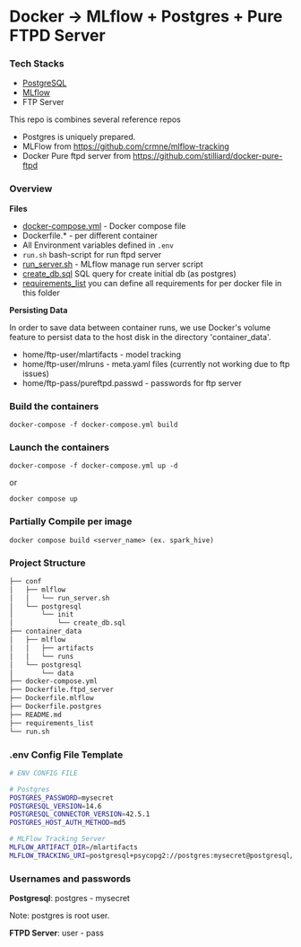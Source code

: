 # Docker -> MLflow + Postgres + Pure FTPD Server

### Tech Stacks

* [PostgreSQL](https://www.postgresql.org/)
* [MLflow](https://mlflow.org/docs/latest/index.html)
* FTP Server

This repo is combines several reference repos
* Postgres is uniquely prepared.
* MLFlow from https://github.com/crmne/mlflow-tracking 
* Docker Pure ftpd server from https://github.com/stilliard/docker-pure-ftpd

### Overview

**Files**
  * [docker-compose.yml](docker-compose.yml) - Docker compose file
  * Dockerfile.* - per different container
  * All Environment variables defined in `.env`
  * `run.sh` bash-script for run ftpd server
  * [run_server.sh](conf/mlflow/run_server.sh) - MLflow manage run server script
  * [create_db.sql](conf/postgresql/init/create_db.sql) SQL query for create initial db (as postgres)
  * [requirements_list](requirements_list/.gitkeep) you can define all requirements for per docker file in this folder

**Persisting Data**

In order to save data between container runs, we use Docker's volume feature to persist data to the host disk in the directory 'container_data'.
 * home/ftp-user/mlartifacts - model tracking
 * home/ftp-user/mlruns - meta.yaml files (currently not working due to ftp issues)
 * home/ftp-pass/pureftpd.passwd - passwords for ftp server
 
### Build the containers
```
docker-compose -f docker-compose.yml build
```

### Launch the containers

```
docker-compose -f docker-compose.yml up -d
```

or

```
docker compose up
```

### Partially Compile per image

```
docker compose build <server_name> (ex. spark_hive)
```

### Project Structure

```bash
├── conf
│   ├── mlflow
│   │   └── run_server.sh
│   └── postgresql
│       └── init
│           └── create_db.sql
├── container_data
│   ├── mlflow
│   │   ├── artifacts
│   │   └── runs
│   └── postgresql
│       └── data
├── docker-compose.yml
├── Dockerfile.ftpd_server
├── Dockerfile.mlflow
├── Dockerfile.postgres
├── README.md
├── requirements_list
└── run.sh
```

### .env Config File Template

```bash
# ENV CONFIG FILE

# Postgres
POSTGRES_PASSWORD=mysecret
POSTGRESQL_VERSION=14.6
POSTGRESQL_CONNECTOR_VERSION=42.5.1
POSTGRES_HOST_AUTH_METHOD=md5

# MLFlow Tracking Server
MLFLOW_ARTIFACT_DIR=/mlartifacts
MLFLOW_TRACKING_URI=postgresql+psycopg2://postgres:mysecret@postgresql/mlflow
```

### Usernames and passwords

**Postgresql**: postgres - mysecret

Note: postgres is root user.

**FTPD Server**: user - pass